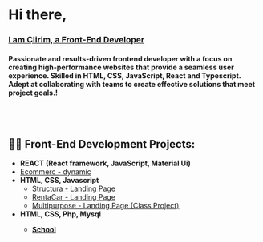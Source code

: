 <h1>Hi there,<br> 
<h3><a href="https://github.com/QlirimElshani">I am Çlirim, a Front-End Developer</a></h3>
<h4>Passionate and results-driven frontend developer with a focus on creating high-performance websites that provide a seamless user experience. Skilled in HTML, CSS, JavaScript, React and Typescript. Adept at collaborating with teams to create effective solutions that meet project goals.!</h4>
<br/>
<br/>
<h2>👨‍💻 Front-End Development Projects:</h2>

  - <b>REACT (React framework, JavaScript, Material Ui)</b>
   - [Ecommerc - dynamic](https://github.com/QlirimElshani/Ecommerc)
- <b>HTML, CSS, Javascript</b>
  - [Structura - Landing Page](https://github.com/QlirimElshani/structura)
  - [RentaCar - Landing Page](https://github.com/QlirimElshani/RentaCar)
  - [Multipurpose - Landing Page (Class Project)](https://github.com/QlirimElshani/Multipurpose---Landing-Page) 
- <b>HTML, CSS, Php, Mysql</b><b>
  - [School](https://github.com/QlirimElshani/School)
  </br>


